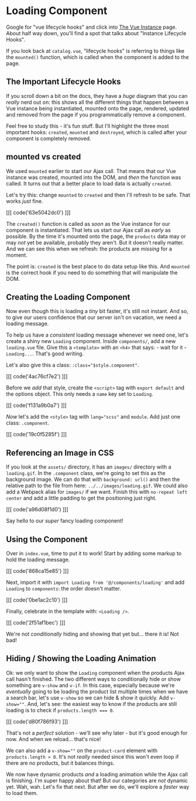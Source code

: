 # Loading Component

Google for "vue lifecycle hooks" and click into
[The Vue Instance](https://vuejs.org/v2/guide/instance.html#Instance-Lifecycle-Hooks)
page. About half way down, you'll find a spot that talks about "Instance Lifecycle Hooks".

If you look back at `catalog.vue`, "lifecycle hooks" is referring to things like
the `mounted()` function, which is called when the component is added to the page.

## The Important Lifecycle Hooks

If you scroll down a bit on the docs, they have a *huge* diagram that you can
*really* nerd out on: this shows all the different things that happen between
a Vue instance being instantiated, mounted onto the page, rendered, updated
and removed from the page if you programmatically remove a component.

Feel free to study this - it's fun stuff. But I'll highlight the three most
important hooks: `created`, `mounted` and `destroyed`, which is called after
your component is completely removed.

## mounted vs created

We used `mounted` earlier to start our Ajax call. That means that our Vue instance
was created, mounted into the DOM, and *then* the function was called. It turns
out that a better place to load data is actually `created`.

Let's try this: change `mounted` to `created` and then I'll refresh to be safe.
That works *just* fine.

[[[ code('63e5042dc0') ]]]

The `created()` function is called as *soon* as the Vue instance for our component
is instantiated. That lets us start our Ajax call as *early* as possible. By the
time it's mounted onto the page, the `products` data may or may *not* yet be available,
probably they aren't. But it doesn't really matter. And we can see this when we
refresh: the products are *missing* for a moment.

The point is: `created` is the best place to do data setup like this. And `mounted`
is the correct hook if you need to do something that will manipulate the DOM.

## Creating the Loading Component

Now even though this is loading a *tiny* bit faster, it's still not instant. And
so, to give our users confidence that our server isn't on vacation, we need a
loading message.

To help us have a *consistent* loading message whenever we need one, let's create
a shiny new `Loading` component. Inside `components/`, add a new `loading.vue`
file. Give this a `<template>` with an `<h4>` that says: - wait for it -
`Loading...`. That's good writing.

Let's also give this a class: `:class="$style.component"`.

[[[ code('4ac76cf7e2') ]]]

Before we *add* that style, create the `<script>` tag with `export default` and
the options object. This only needs a `name` key set to `Loading`.

[[[ code('f131a9b0a7') ]]]

*Now* let's add the `<style>` tag with `lang="scss"` and `module`. Add just
one class: `.component`.

[[[ code('19c0f5285f') ]]]

## Referencing an Image in CSS

If you look at the `assets/` directory, it has an `images/` directory with a
`loading.gif`. In the `.component` class, we're going to set this as the background
image. We can do that with `background: url()` and then the relative path to the
file from here: `../../images/loading.gif`. We could also add a Webpack alias for
`images/` if we want. Finish this with `no-repeat left center` and add a little
padding to get the positioning just right.

[[[ code('a96d08f1d0') ]]]

Say hello to our *super* fancy loading component!

## Using the Component

Over in `index.vue`, time to put it to work! Start by adding some markup to hold
the loading message. 

[[[ code('868ca15e85') ]]]

Next, import it with `import Loading from '@/components/loading'` and add `Loading` 
to `components`: the order doesn't matter.

[[[ code('0be1ac2c10') ]]]

Finally, celebrate in the template with: `<Loading />`.

[[[ code('2f51af1bec') ]]]

We're not *conditionally* hiding and showing that yet but... there it is! Not bad!

## Hiding / Showing the Loading Animation

Ok: we only want to show the `Loading` component when the products Ajax
call hasn't finished. The two different ways to conditionally hide or show something
are `v-show` and `v-if`. In this case, especially because we're *eventually* going
to be loading the product list multiple times when we have a search bar, let's use
`v-show` so we can hide & show it quickly. Add `v-show=""`. And, let's see: the
easiest way to know if the products are still loading is to check if
`products.length === 0`.

[[[ code('d80f786f93') ]]]

That's not a *perfect* solution - we'll see why later - but it's good enough
for now. And when we reload... that's nice!

We can also add a `v-show=""` on the `product-card` element with
`products.length > 0`. It's not *really* needed since this won't even loop if there
are no products, but it balances things.

We now have dynamic products *and* a loading animation while the Ajax call is
finishing. I'm super happy about that! But our categories are *not* dynamic yet.
Wah, wah. Let's fix that next. But after we do, we'll explore a *faster* way to
load them.
